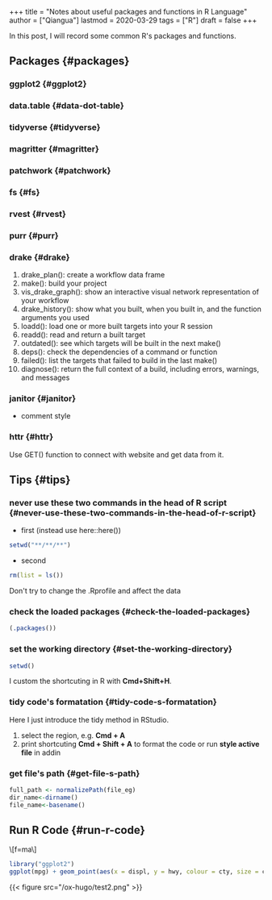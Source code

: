 +++
title = "Notes about useful packages and functions in R Language"
author = ["Qiangua"]
lastmod = 2020-03-29
tags = ["R"]
draft = false
+++

In this post, I will record some common R's packages and functions.

<!--more-->


## Packages {#packages}


### ggplot2 {#ggplot2}


### data.table {#data-dot-table}


### tidyverse {#tidyverse}


### magritter {#magritter}


### patchwork {#patchwork}


### fs {#fs}


### rvest {#rvest}


### purr {#purr}


### drake {#drake}

1.  drake\_plan(): create a workflow data frame
2.  make(): build your project
3.  vis\_drake\_graph(): show an interactive visual network representation of your workflow
4.  drake\_history(): show what you built, when you built in, and the function arguments you used
5.  loadd(): load one or more built targets into your R session
6.  readd(): read and return a built target
7.  outdated(): see which targets will be built in the next make()
8.  deps(): check the dependencies of a command or function
9.  failed(): list the targets that failed to build in the last make()
10. diagnose(): return the full context of a build, including errors, warnings, and messages


### janitor {#janitor}

-   comment style


### httr {#httr}

Use GET() function to connect with website and get data from it.


## Tips {#tips}


### never use these two commands in the head of R script {#never-use-these-two-commands-in-the-head-of-r-script}

-   first (instead use here::here())

<!--listend-->

```r
setwd("**/**/**")
```

-   second

<!--listend-->

```r
rm(list = ls())
```

Don't try to change the .Rprofile and affect the data


### check the loaded packages {#check-the-loaded-packages}

```R
(.packages())
```


### set the working directory {#set-the-working-directory}

```R
setwd()
```

I custom the shortcuting in R with ****Cmd+Shift+H****.


### tidy code's formatation {#tidy-code-s-formatation}

Here I just introduce the tidy method in RStudio.

1.  select the region, e.g. ****Cmd + A****
2.  print shortcuting ****Cmd + Shift + A**** to format the code or run ****style active file**** in addin


### get file's path {#get-file-s-path}

```R
full_path <- normalizePath(file_eg)
dir_name<-dirname()
file_name<-basename()
```


## Run R Code {#run-r-code}

\\[f=ma\\]

<a id="code-snippet--R code block"></a>
```R
library("ggplot2")
ggplot(mpg) + geom_point(aes(x = displ, y = hwy, colour = cty, size = cty))
```

{{< figure src="/ox-hugo/test2.png" >}}